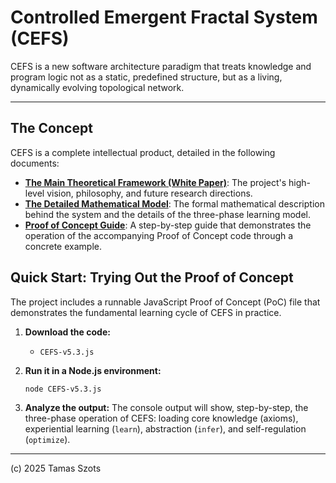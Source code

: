 # Controlled Emergent Fractal System (CEFS)

CEFS is a new software architecture paradigm that treats knowledge and program logic not as a static, predefined structure, but as a living, dynamically evolving topological network.

---

## The Concept

CEFS is a complete intellectual product, detailed in the following documents:

*   **[The Main Theoretical Framework (White Paper)](CEFS-WH.html)**: The project's high-level vision, philosophy, and future research directions.
*   **[The Detailed Mathematical Model](CEFS-MATH.html)**: The formal mathematical description behind the system and the details of the three-phase learning model.
*   **[Proof of Concept Guide](CEFS-PoC-Guide.html)**: A step-by-step guide that demonstrates the operation of the accompanying Proof of Concept code through a concrete example.

## Quick Start: Trying Out the Proof of Concept

The project includes a runnable JavaScript Proof of Concept (PoC) file that demonstrates the fundamental learning cycle of CEFS in practice.

1.  **Download the code:**
    *   `CEFS-v5.3.js`

2.  **Run it in a Node.js environment:**
    ```
    node CEFS-v5.3.js
    ```

3.  **Analyze the output:**
    The console output will show, step-by-step, the three-phase operation of CEFS: loading core knowledge (axioms), experiential learning (`learn`), abstraction (`infer`), and self-regulation (`optimize`).




---

(c) 2025 Tamas Szots
